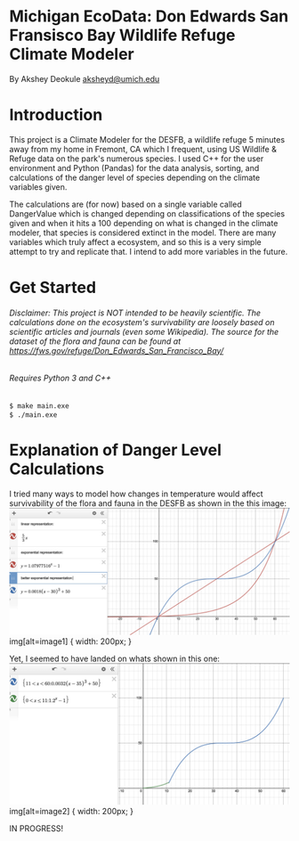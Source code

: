 Michigan EcoData: Don Edwards San Fransisco Bay Wildlife Refuge Climate Modeler
===============================================================================
By Akshey Deokule <aksheyd@umich.edu>

# Introduction
This project is a Climate Modeler for the DESFB, a wildlife refuge 5 minutes away from my home in Fremont, CA which I frequent, using US Wildlife & Refuge data on the park's numerous species. I used C++ for the user environment and Python (Pandas) for the data analysis, sorting, and calculations of the danger level of species depending on the climate variables given.

The calculations are (for now) based on a single variable called DangerValue which is changed depending on classifications of the species given and when it hits a 100 depending on what is changed in the climate modeler, that species is considered extinct in the model. There are many variables which truly affect a ecosystem, and so this is a very simple attempt to try and replicate that. I intend to add more variables in the future.

# Get Started
###### Disclaimer: This project is *NOT* intended to be heavily scientific. The calculations done on the ecosystem's survivability are loosely based on scientific articles and journals (even some Wikipedia). The source for the dataset of the flora and fauna can be found at https://fws.gov/refuge/Don_Edwards_San_Francisco_Bay/ 
###### *Requires Python 3 and C++*

```console 
$ make main.exe
$ ./main.exe
```

# Explanation of Danger Level Calculations
I tried many ways to model how changes in temperature would affect survivability of the flora and fauna in the DESFB as shown in the this image:
![image1](img/regression_tries.png)
img[alt=image1] { width: 200px; }

Yet, I seemed to have landed on whats shown in this one:
![image2](img/danger_lvl_regression.png)
img[alt=image2] { width: 200px; }

IN PROGRESS!


